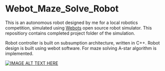 # Webot_Maze_Solve_Robot

This is an autonomous robot designed by me for a local robotics competition, simulated using [Webots](https://cyberbotics.com) open source robot simulator. This repositiory contains completed project folder of the simulation.

Robot controller is built on subsumption architecture, written in C++. 
Robot design is built using webot software.
For maze solving A-star algorithm is implemented.

[![IMAGE ALT TEXT HERE](https://img.youtube.com/vi/obW6qpAt8MI/0.jpg)](https://www.youtube.com/watch?v=obW6qpAt8MI)

<!--
<iframe width="560" height="315" src="https://www.youtube.com/embed/obW6qpAt8MI" title="YouTube video player" frameborder="0" allow="accelerometer; autoplay; clipboard-write; encrypted-media; gyroscope; picture-in-picture" allowfullscreen></iframe>
-->
